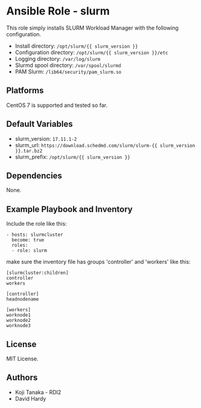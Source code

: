 Ansible Role - slurm
====================

This role simply installs SLURM Workload Manager with the following configuration.

- Install directory: `/opt/slurm/{{ slurm_version }}`
- Configuration directory: `/opt/slurm/{{ slurm_version }}/etc`
- Logging directory: `/var/log/slurm`
- Slurmd spool directory: `/var/spool/slurmd`
- PAM Slurm: `/lib64/security/pam_slurm.so`

Platforms
---------

CentOS 7 is supported and tested so far.

Default Variables
-----------------

- slurm_version: `17.11.1-2`
- slurm_url: `https://download.schedmd.com/slurm/slurm-{{ slurm_version }}.tar.bz2`
- slurm_prefix: `/opt/slurm/{{ slurm_version }}`

Dependencies
------------

None.

Example Playbook and Inventory
----------------

Include the role like this:

    - hosts: slurmcluster
      become: true
      roles:
      - role: slurm

make sure the inventory file has groups 'controller' and 'workers' like this:

    [slurmcluster:children]
    controller
    workers

    [controller]
    headnodename

    [workers]
    worknode1
    worknode2
    worknode3

License
-------

MIT License.

Authors
------

- Koji Tanaka - RDI2
- David Hardy
